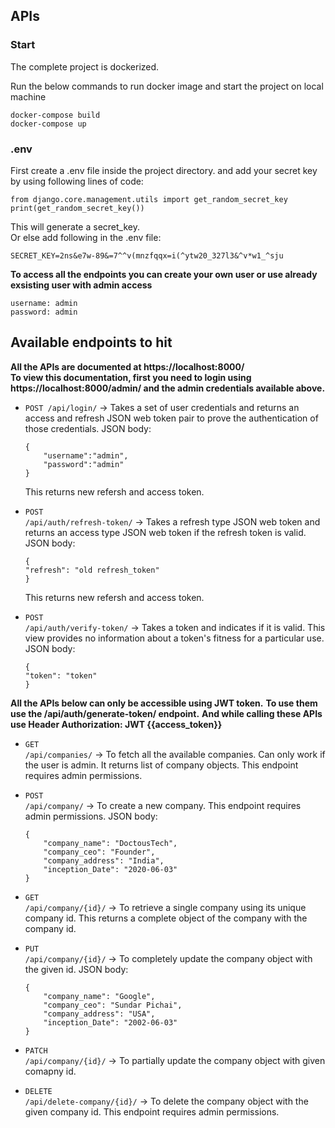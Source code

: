 ## APIs

### Start

The complete project is dockerized.

Run the below commands to run docker image and start the project on local machine

```
docker-compose build
docker-compose up
```
### .env
First create a .env file inside the project directory.
and add your secret key by using following lines of code:
```
from django.core.management.utils import get_random_secret_key
print(get_random_secret_key())
```
This will generate a secret_key.
<br>
Or else add following in the .env file:
```
SECRET_KEY=2ns&e7w-89&=7^^v(mnzfqqx=i(^ytw20_327l3&^v*w1_^sju
```

**To access all the endpoints you can create your own user or use already exsisting user with admin access**
</br>
```
username: admin
password: admin
```


## Available endpoints to hit
**All the APIs are documented at https://localhost:8000/**
</br>
**To view this documentation, first you need to login using https://localhost:8000/admin/ and the admin credentials available above.**

- <code><span class="text-uppercase">POST</span> /api/login/</code>  -> Takes a set of user credentials and returns an access and refresh JSON web
token pair to prove the authentication of those credentials.
JSON body:
    ```
    {
        "username":"admin",
        "password":"admin"
    }
    ```
    This returns new refersh and access token.

- <code><span class="text-uppercase">POST</span> /api/auth/refresh-token/</code>  -> Takes a refresh type JSON web token and returns an access type JSON web
token if the refresh token is valid. JSON body:
    ```
    {
    "refresh": "old refresh_token"
    }
    ```
    This returns new refersh and access token.

- <code><span class="text-uppercase">POST</span> /api/auth/verify-token/</code>  -> Takes a token and indicates if it is valid. This view provides no information about a token's fitness for a particular use. JSON body:
    ```
    {
    "token": "token"
    }
    ```
**All the APIs below can only be accessible using JWT token.**
**To use them use the /api/auth/generate-token/ endpoint.**
**And while calling these APIs use Header Authorization: JWT {{access_token}}**
- <code><span class="text-uppercase">GET</span> /api/companies/</code>  -> To fetch all the available companies. Can only work if the user is admin. It returns list of company objects. This endpoint requires admin permissions.

- <code><span class="text-uppercase">POST</span> /api/company/</code>  -> To create a new company. This endpoint requires admin permissions. JSON body:
    ```
    {
        "company_name": "DoctousTech",
        "company_ceo": "Founder",
        "company_address": "India",
        "inception_Date": "2020-06-03"
    }
    ```


- <code><span class="text-uppercase">GET</span> /api/company/{id}/</code>  -> To retrieve a single company using its unique company id. This returns a complete object of the company with the company id.


- <code><span class="text-uppercase">PUT</span> /api/company/{id}/</code>  -> To completely update the company object with the given id. JSON body:
    ```
    {
        "company_name": "Google",
        "company_ceo": "Sundar Pichai",
        "company_address": "USA",
        "inception_Date": "2002-06-03"
    }
    ```

- <code><span class="text-uppercase">PATCH</span> /api/company/{id}/</code>  -> To partially update the company object with given comapny id.

- <code><span class="text-uppercase">DELETE</span> /api/delete-company/{id}/</code>  -> To delete the company object with the given company id. This endpoint requires admin permissions.
